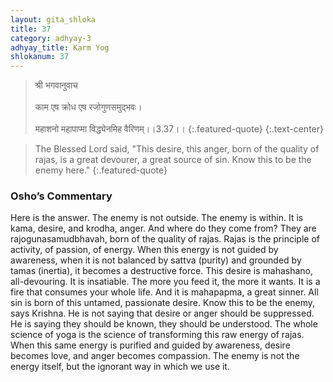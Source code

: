 ```yaml
---
layout: gita_shloka
title: 37
category: adhyay-3
adhyay_title: Karm Yog
shlokanum: 37
---
```


> श्री भगवानुवाच<br><br>काम एष क्रोध एष रजोगुणसमुद्भवः।<br><br>महाशनो महापाप्मा विद्ध्येनमिह वैरिणम्।।3.37।।
{:.featured-quote}
{:.text-center}

> The Blessed Lord said, "This desire, this anger, born of the quality of rajas, is a great devourer, a great source of sin. Know this to be the enemy here."
{:.featured-quote}

### Osho’s Commentary
Here is the answer. The enemy is not outside. The enemy is within. It is kama, desire, and krodha, anger.
And where do they come from? They are rajogunasamudbhavah, born of the quality of rajas. Rajas is the principle of activity, of passion, of energy. When this energy is not guided by awareness, when it is not balanced by sattva (purity) and grounded by tamas (inertia), it becomes a destructive force.
This desire is mahashano, all-devouring. It is insatiable. The more you feed it, the more it wants. It is a fire that consumes your whole life.
And it is mahapapma, a great sinner. All sin is born of this untamed, passionate desire.
Know this to be the enemy, says Krishna. He is not saying that desire or anger should be suppressed. He is saying they should be known, they should be understood. The whole science of yoga is the science of transforming this raw energy of rajas. When this same energy is purified and guided by awareness, desire becomes love, and anger becomes compassion.
The enemy is not the energy itself, but the ignorant way in which we use it.
